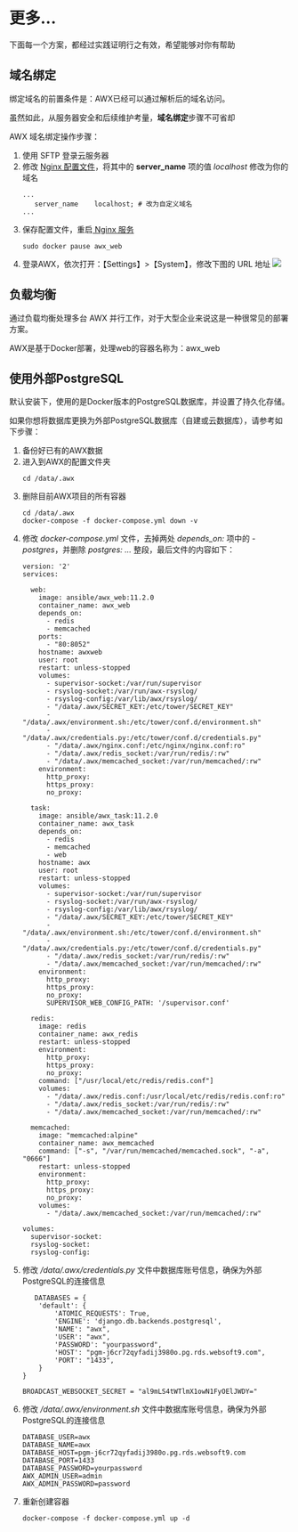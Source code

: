 # 更多...

下面每一个方案，都经过实践证明行之有效，希望能够对你有帮助

## 域名绑定

绑定域名的前置条件是：AWX已经可以通过解析后的域名访问。  

虽然如此，从服务器安全和后续维护考量，**域名绑定**步骤不可省却  

AWX 域名绑定操作步骤：

1. 使用 SFTP 登录云服务器
2. 修改 [Nginx 配置文件](/zh/stack-components.md#nginx)，将其中的 **server_name** 项的值 *localhost* 修改为你的域名
   ```text
   ...
      server_name    localhost; # 改为自定义域名
   ...
   ```
3. 保存配置文件，重启[ Nginx 服务](/zh/admin-services.md#nginx)
   ```
   sudo docker pause awx_web
   ```
4. 登录AWX，依次打开：【Settings】>【System】，修改下图的 URL 地址
   ![](https://libs.websoft9.com/Websoft9/DocsPicture/en/awx/awx-seturl-websoft9.png)



## 负载均衡

通过负载均衡处理多台 AWX 并行工作，对于大型企业来说这是一种很常见的部署方案。

AWX是基于Docker部署，处理web的容器名称为：awx_web

## 使用外部PostgreSQL

默认安装下，使用的是Docker版本的PostgreSQL数据库，并设置了持久化存储。  

如果你想将数据库更换为外部PostgreSQL数据库（自建或云数据库），请参考如下步骤：

1. 备份好已有的AWX数据
2. 进入到AWX的配置文件夹
   ```
   cd /data/.awx
   ```
2. 删除目前AWX项目的所有容器
   ```
   cd /data/.awx
   docker-compose -f docker-compose.yml down -v
   ```
3. 修改 *docker-compose.yml* 文件，去掉两处 *depends_on:* 项中的 *- postgres*，并删除 *postgres: ...* 整段，最后文件的内容如下： 
   ```
   version: '2'
   services:

     web:
       image: ansible/awx_web:11.2.0
       container_name: awx_web
       depends_on:
         - redis
         - memcached
       ports:
         - "80:8052"
       hostname: awxweb
       user: root
       restart: unless-stopped
       volumes:
         - supervisor-socket:/var/run/supervisor
         - rsyslog-socket:/var/run/awx-rsyslog/
         - rsyslog-config:/var/lib/awx/rsyslog/
         - "/data/.awx/SECRET_KEY:/etc/tower/SECRET_KEY"
         - "/data/.awx/environment.sh:/etc/tower/conf.d/environment.sh"
         - "/data/.awx/credentials.py:/etc/tower/conf.d/credentials.py"
         - "/data/.awx/nginx.conf:/etc/nginx/nginx.conf:ro"
         - "/data/.awx/redis_socket:/var/run/redis/:rw"
         - "/data/.awx/memcached_socket:/var/run/memcached/:rw"
       environment:
         http_proxy: 
         https_proxy: 
         no_proxy: 

     task:
       image: ansible/awx_task:11.2.0
       container_name: awx_task
       depends_on:
         - redis
         - memcached
         - web
       hostname: awx
       user: root
       restart: unless-stopped
       volumes:
         - supervisor-socket:/var/run/supervisor
         - rsyslog-socket:/var/run/awx-rsyslog/
         - rsyslog-config:/var/lib/awx/rsyslog/
         - "/data/.awx/SECRET_KEY:/etc/tower/SECRET_KEY"
         - "/data/.awx/environment.sh:/etc/tower/conf.d/environment.sh"
         - "/data/.awx/credentials.py:/etc/tower/conf.d/credentials.py"
         - "/data/.awx/redis_socket:/var/run/redis/:rw"
         - "/data/.awx/memcached_socket:/var/run/memcached/:rw"
       environment:
         http_proxy: 
         https_proxy: 
         no_proxy: 
         SUPERVISOR_WEB_CONFIG_PATH: '/supervisor.conf'

     redis:
       image: redis
       container_name: awx_redis
       restart: unless-stopped
       environment:
         http_proxy: 
         https_proxy: 
         no_proxy: 
       command: ["/usr/local/etc/redis/redis.conf"]
       volumes:
         - "/data/.awx/redis.conf:/usr/local/etc/redis/redis.conf:ro"
         - "/data/.awx/redis_socket:/var/run/redis/:rw"
         - "/data/.awx/memcached_socket:/var/run/memcached/:rw"

     memcached:
       image: "memcached:alpine"
       container_name: awx_memcached
       command: ["-s", "/var/run/memcached/memcached.sock", "-a", "0666"]
       restart: unless-stopped
       environment:
         http_proxy: 
         https_proxy: 
         no_proxy: 
       volumes:
         - "/data/.awx/memcached_socket:/var/run/memcached/:rw"

   volumes:
     supervisor-socket:
     rsyslog-socket:
     rsyslog-config:

   ```
4. 修改 */data/.awx/credentials.py* 文件中数据库账号信息，确保为外部PostgreSQL的连接信息
   ```
      DATABASES = {
       'default': {
           'ATOMIC_REQUESTS': True,
           'ENGINE': 'django.db.backends.postgresql',
           'NAME': "awx",
           'USER': "awx",
           'PASSWORD': "yourpassword",
           'HOST': "pgm-j6cr72qyfadij3980o.pg.rds.websoft9.com",
           'PORT': "1433",
       }
   }

   BROADCAST_WEBSOCKET_SECRET = "al9mLS4tWTlmX1owN1FyOElJWDY="
   ```
5. 修改 */data/.awx/environment.sh* 文件中数据库账号信息，确保为外部PostgreSQL的连接信息
   ```
   DATABASE_USER=awx
   DATABASE_NAME=awx
   DATABASE_HOST=pgm-j6cr72qyfadij3980o.pg.rds.websoft9.com
   DATABASE_PORT=1433
   DATABASE_PASSWORD=yourpassword
   AWX_ADMIN_USER=admin
   AWX_ADMIN_PASSWORD=password

   ```
6. 重新创建容器
   ```
   docker-compose -f docker-compose.yml up -d
   ```